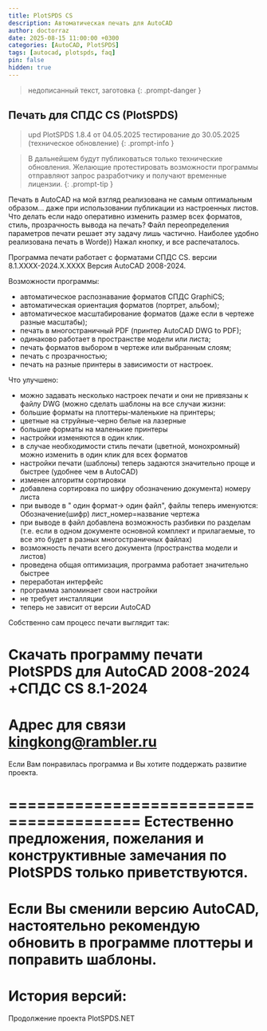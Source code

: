 ```yaml
---
title: PlotSPDS CS
description: Автоматическая печать для AutoCAD
author: doctorraz
date: 2025-08-15 11:00:00 +0300
categories: [AutoCAD, PlotSPDS]
tags: [autocad, plotspds, faq]
pin: false
hidden: true
---
```


> недописанный текст, заготовка
{: .prompt-danger }

## Печать для СПДС CS (PlotSPDS)

> upd PlotSPDS 1.8.4 от 04.05.2025 тестирование до 30.05.2025 (техническое обновление)
{: .prompt-info }

> В дальнейшем будут публиковаться  только  технические обновления.
> Желающие протестировать возможности программы отправляют запрос разработчику и получают временные лицензии.
{: .prompt-tip }

Печать в AutoCAD на мой взгляд реализована не самым оптимальным образом... даже при использовании публикации из настроенных листов.
Что делать если надо оперативно изменить размер всех форматов, стиль, прозрачность вывода на печать? Файл переопределения параметров печати решает эту задачу лишь частично.
Наиболее удобно реализована печать в Worde)) Нажал кнопку, и все распечаталось.

Программа печати работает с форматами СПДС CS. версии 8.1.ХХХХ-2024.Х.ХХХХ
Версия AutoCAD 2008-2024.

Возможности программы:
- автоматическое распознавание  форматов СПДС GraphiCS;
- автоматическая ориентация форматов (портрет, альбом);
- автоматическое масштабирование форматов (даже если в чертеже разные масштабы);
- печать в многостраничный PDF (принтер AutoCAD DWG to PDF);
- одинаково работает в пространстве модели или листа;
- печать форматов выбором в чертеже или выбранным слоям;
- печать с прозрачностью;
- печать на разные принтеры в зависимости от настроек.

 Что улучшено:
- можно задавать несколько настроек печати и они не привязаны к файлу DWG (можно сделать шаблоны на все случаи жизни: 
- большие форматы на плоттеры-маленькие на принтеры;
- цветные на струйные-черно белые на лазерные
- большие форматы на маленькие принтеры
- настройки изменяются в один клик.
- в случае необходимости стиль печати (цветной, монохромный) можно изменить в один клик для всех форматов
- настройки печати (шаблоны) теперь задаются значительно проще и быстрее (удобнее чем в AutoCAD)
- изменен алгоритм сортировки
- добавлена сортировка по  шифру обозначению документа) номеру листа
- при выводе в " один формат-> один файл", файлы теперь именуются: Обозначение(шифр) лист_номер=название чертежа
- при выводе  в файл добавлена возможность разбивки по разделам (т.е. если в одном документе основной комплект и прилагаемые, то все это будет в разных многостраничных файлах)
- возможность печати всего документа (пространства модели и листов)
- проведена общая оптимизация, программа работает значительно быстрее
- переработан интерфейс
- программа запоминает свои настройки
- не требует инсталляции
- теперь не зависит от версии AutoCAD

Собственно сам процесс печати выглядит так:



Скачать программу печати PlotSPDS для AutoCAD 2008-2024 +СПДС CS 8.1-2024
 ========================================
Адрес для связи kingkong@rambler.ru
 ========================================
Если Вам понравилась программа и Вы хотите поддержать развитие проекта.



========================================
Естественно предложения, пожелания и конструктивные замечания по PlotSPDS только приветствуются.
========================================
Если Вы сменили версию AutoCAD, настоятельно рекомендую обновить в программе плоттеры и поправить шаблоны.
========================================
История версий: 
======================================
Продолжение проекта PlotSPDS.NET


